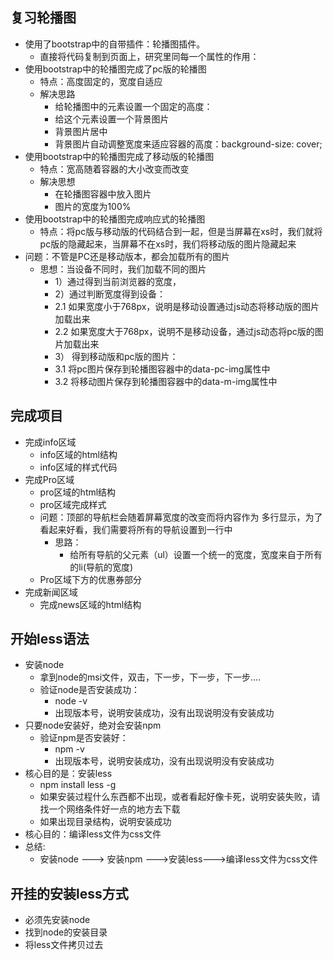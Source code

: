 ## 复习轮播图
+ 使用了bootstrap中的自带插件：轮播图插件。
  - 直接将代码复制到页面上，研究里同每一个属性的作用：
+ 使用bootstrap中的轮播图完成了pc版的轮播图
  - 特点：高度固定的，宽度自适应
  - 解决思路
    + 给轮播图中的元素设置一个固定的高度：
    + 给这个元素设置一个背景图片
    + 背景图片居中
    + 背景图片自动调整宽度来适应容器的高度：background-size: cover;
+ 使用bootstrap中的轮播图完成了移动版的轮播图
  - 特点：宽高随着容器的大小改变而改变
  - 解决思想
    + 在轮播图容器中放入图片
    + 图片的宽度为100%
+ 使用bootstrap中的轮播图完成响应式的轮播图
  - 特点：将pc版与移动版的代码结合到一起，但是当屏幕在xs时，我们就将pc版的隐藏起来，当屏幕不在xs时，我们将移动版的图片隐藏起来
+ 问题：不管是PC还是移动版本，都会加载所有的图片
  - 思想：当设备不同时，我们加载不同的图片
    + 1）通过得到当前浏览器的宽度，
    + 2）通过判断宽度得到设备：
    +   2.1 如果宽度小于768px，说明是移动设置通过js动态将移动版的图片加载出来
    +   2.2 如果宽度大于768px，说明不是移动设备，通过js动态将pc版的图片加载出来
    + 3） 得到移动版和pc版的图片：
    +   3.1 将pc图片保存到轮播图容器中的data-pc-img属性中
    +   3.2 将移动图片保存到轮播图容器中的data-m-img属性中
## 完成项目
+ 完成info区域
  - info区域的html结构
  - info区域的样式代码
+ 完成Pro区域
  - pro区域的html结构
  - pro区域完成样式
  - 问题：顶部的导航栏会随着屏幕宽度的改变而将内容作为 多行显示，为了看起来好看，我们需要将所有的导航设置到一行中
    + 思路：
      - 给所有导航的父元素（ul）设置一个统一的宽度，宽度来自于所有的li(导航的宽度)
  - Pro区域下方的优惠券部分
+ 完成新闻区域
  - 完成news区域的html结构
  
## 开始less语法
+ 安装node
  + 拿到node的msi文件，双击，下一步，下一步，下一步....
  + 验证node是否安装成功：
    - node -v
    - 出现版本号，说明安装成功，没有出现说明没有安装成功
+ 只要node安装好，绝对会安装npm
  + 验证npm是否安装好：
    - npm -v
    - 出现版本号，说明安装成功，没有出现说明没有安装成功
+ 核心目的是：安装less
  + npm install less -g
  + 如果安装过程什么东西都不出现，或者看起好像卡死，说明安装失败，请找一个网络条件好一点的地方去下载
  + 如果出现目录结构，说明安装成功
+ 核心目的：编译less文件为css文件  
+ 总结:
  + 安装node ---> 安装npm --->安装less--->编译less文件为css文件
## 开挂的安装less方式
+ 必须先安装node
+ 找到node的安装目录
+ 将less文件拷贝过去
